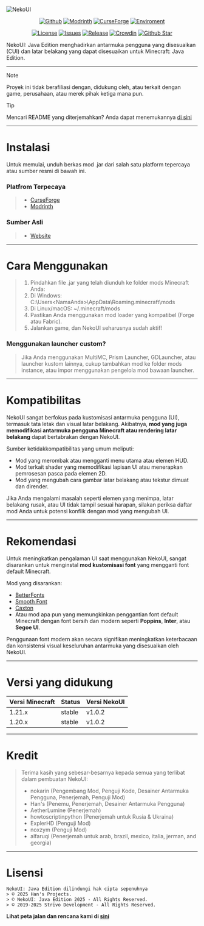 ![NekoUI](https://github.com/strivo-dev/nekoui-download/blob/main/assets/nekoui_banner.png)

<div align="center">

[![Github](https://img.shields.io/github/downloads/strivo-dev/nekoui-download/total?logo=github&labelColor=grat&color=black)](https://github.strivo.xyz/nekoui-download/releases)
[![Modrinth](https://img.shields.io/badge/dynamic/json?color=158000&label=downloads&prefix=+%20&query=downloads&url=https://api.modrinth.com/v2/project/EZpbRipP&logo=modrinth)](https://modrinth.com/mod/nekoui)
[![CurseForge](https://cf.way2muchnoise.eu/full_999428_downloads.svg)](https://www.curseforge.com/minecraft/mc-mods/neko-ui)
[![Enviroment](https://img.shields.io/badge/Enviroment-Client-purple)](https://modrinth.com/mod/nekoui)

[![License](https://img.shields.io/badge/License-ARR-green)](https://github.strivo.xyz/nekoui-download/blob/main/LICENSE)
[![Issues](https://img.shields.io/github/issues/strivo-dev/nekoui-download)](https://github.strivo.xyz/nekoui-download/issues)
[![Release](https://img.shields.io/github/v/release/strivo-dev/nekoui-download)](https://github.strivo.xyz/nekoui-download/releases)
[![Crowdin](https://badges.crowdin.net/nekoui/localized.svg)](https://crowdin.com/project/nekoui)
[![Github Star](https://img.shields.io/github/stars/strivo-dev/nekoui-download)](https://github.strivo.xyz/nekoui-download)

</div>

NekoUI: Java Edition menghadirkan antarmuka pengguna yang disesuaikan (CUI) dan latar belakang yang dapat disesuaikan untuk Minecraft: Java Edition.
****
> [!NOTE]
> Proyek ini tidak berafiliasi dengan, didukung oleh, atau terkait dengan game, perusahaan, atau merek pihak ketiga mana pun.

> [!TIP]
> Mencari README yang diterjemahkan? Anda dapat menemukannya [di sini](https://github.strivo.xyz/nekoui-download/tree/main/i18n/readme)
****
# Instalasi
Untuk memulai, unduh berkas mod .jar dari salah satu platform tepercaya atau sumber resmi di bawah ini.

### Platfrom Terpecaya
> - [CurseForge]
> - [Modrinth]

### Sumber Asli
> - [Website]
****
# Cara Menggunakan
> 1. Pindahkan file .jar yang telah diunduh ke folder mods Minecraft Anda:
> 2. Di Windows: C:\Users\<NamaAnda>\AppData\Roaming\.minecraft\mods
> 3. Di Linux/macOS: ~/.minecraft/mods
> 4. Pastikan Anda menggunakan mod loader yang kompatibel (Forge atau Fabric).
> 5. Jalankan game, dan NekoUI seharusnya sudah aktif!

### Menggunakan launcher custom?
> Jika Anda menggunakan MultiMC, Prism Launcher, GDLauncher, atau launcher kustom lainnya, cukup tambahkan mod ke folder mods instance, atau impor menggunakan pengelola mod bawaan launcher.
****
# Kompatibilitas  
NekoUI sangat berfokus pada kustomisasi antarmuka pengguna (UI), termasuk tata letak dan visual latar belakang. Akibatnya, **mod yang juga memodifikasi antarmuka pengguna Minecraft atau rendering latar belakang** dapat bertabrakan dengan NekoUI.  

Sumber ketidakkompatibilitas yang umum meliputi:
- Mod yang merombak atau mengganti menu utama atau elemen HUD.
- Mod terkait shader yang memodifikasi lapisan UI atau menerapkan pemrosesan pasca pada elemen 2D.
- Mod yang mengubah cara gambar latar belakang atau tekstur dimuat dan dirender.

Jika Anda mengalami masalah seperti elemen yang menimpa, latar belakang rusak, atau UI tidak tampil sesuai harapan, silakan periksa daftar mod Anda untuk potensi konflik dengan mod yang mengubah UI.
****
# Rekomendasi
Untuk meningkatkan pengalaman UI saat menggunakan NekoUI, sangat disarankan untuk menginstal **mod kustomisasi font** yang mengganti font default Minecraft.

Mod yang disarankan:
- [BetterFonts](https://www.curseforge.com/minecraft/mc-mods/betterfonts)
- [Smooth Font](https://www.curseforge.com/minecraft/mc-mods/smooth-font)
- [Caxton](https://modrinth.com/mod/caxton)
- Atau mod apa pun yang memungkinkan penggantian font default Minecraft dengan font bersih dan modern seperti **Poppins**, **Inter**, atau **Segoe UI**.

Penggunaan font modern akan secara signifikan meningkatkan keterbacaan dan konsistensi visual keseluruhan antarmuka yang disesuaikan oleh NekoUI.
****
# Versi yang didukung
| Versi Minecraft | Status | Versi NekoUI |
|-----------------|--------|--------------|
| 1.21.x          | stable | v1.0.2       |
| 1.20.x          | stable | v1.0.2       |
****
# Kredit
> Terima kasih yang sebesar-besarnya kepada semua yang terlibat dalam pembuatan NekoUI:
> - nokarin (Pengembang Mod, Penguji Kode, Desainer Antarmuka Pengguna, Penerjemah, Penguji Mod)
> - Han's (Penemu, Penerjemah, Desainer Antarmuka Pengguna)
> - AetherLumine (Penerjemah)
> - howtoscriptinpython (Penerjemah untuk Rusia & Ukraina)
> - ExplerHD (Penguji Mod)
> - noxzym (Penguji Mod)
> - alfaruqi (Penerjemah untuk arab, brazil, mexico, italia, jerman, and georgia)
****
# Lisensi
```
NekoUI: Java Edition dilindungi hak cipta sepenuhnya
> © 2025 Han's Projects.
> © NekoUI: Java Edition 2025 - All Rights Reserved.
> © 2019-2025 Strivo Development - All Rights Reserved.
```

**Lihat peta jalan dan rencana kami di [sini](https://trello.com/b/mJA0DTKD)**

[CurseForge]: https://www.curseforge.com/minecraft/mc-mods/neko-ui
[Modrinth]: https://modrinth.com/mod/nekoui
[Website]: https://strivo.xyz/project/nekoui/download